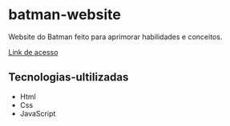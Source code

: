 # batman-website
Website do Batman feito para aprimorar habilidades e conceitos.

[Link de acesso](https://kauanalvz.github.io/batman-website/)

## Tecnologias-ultilizadas
<ul>
  <li>Html</li>
  <li>Css</li>
  <li>JavaScript</li>
</ul>
